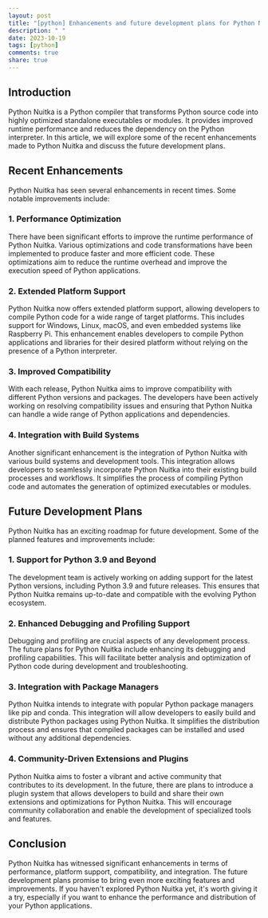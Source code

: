 ```yaml
---
layout: post
title: "[python] Enhancements and future development plans for Python Nuitka"
description: " "
date: 2023-10-19
tags: [python]
comments: true
share: true
---
```


## Introduction
Python Nuitka is a Python compiler that transforms Python source code into highly optimized standalone executables or modules. It provides improved runtime performance and reduces the dependency on the Python interpreter. In this article, we will explore some of the recent enhancements made to Python Nuitka and discuss the future development plans.

## Recent Enhancements
Python Nuitka has seen several enhancements in recent times. Some notable improvements include:

### 1. Performance Optimization
There have been significant efforts to improve the runtime performance of Python Nuitka. Various optimizations and code transformations have been implemented to produce faster and more efficient code. These optimizations aim to reduce the runtime overhead and improve the execution speed of Python applications.

### 2. Extended Platform Support
Python Nuitka now offers extended platform support, allowing developers to compile Python code for a wide range of target platforms. This includes support for Windows, Linux, macOS, and even embedded systems like Raspberry Pi. This enhancement enables developers to compile Python applications and libraries for their desired platform without relying on the presence of a Python interpreter.

### 3. Improved Compatibility
With each release, Python Nuitka aims to improve compatibility with different Python versions and packages. The developers have been actively working on resolving compatibility issues and ensuring that Python Nuitka can handle a wide range of Python applications and dependencies.

### 4. Integration with Build Systems
Another significant enhancement is the integration of Python Nuitka with various build systems and development tools. This integration allows developers to seamlessly incorporate Python Nuitka into their existing build processes and workflows. It simplifies the process of compiling Python code and automates the generation of optimized executables or modules.

## Future Development Plans
Python Nuitka has an exciting roadmap for future development. Some of the planned features and improvements include:

### 1. Support for Python 3.9 and Beyond
The development team is actively working on adding support for the latest Python versions, including Python 3.9 and future releases. This ensures that Python Nuitka remains up-to-date and compatible with the evolving Python ecosystem.

### 2. Enhanced Debugging and Profiling Support
Debugging and profiling are crucial aspects of any development process. The future plans for Python Nuitka include enhancing its debugging and profiling capabilities. This will facilitate better analysis and optimization of Python code during development and troubleshooting.

### 3. Integration with Package Managers
Python Nuitka intends to integrate with popular Python package managers like pip and conda. This integration will allow developers to easily build and distribute Python packages using Python Nuitka. It simplifies the distribution process and ensures that compiled packages can be installed and used without any additional dependencies.

### 4. Community-Driven Extensions and Plugins
Python Nuitka aims to foster a vibrant and active community that contributes to its development. In the future, there are plans to introduce a plugin system that allows developers to build and share their own extensions and optimizations for Python Nuitka. This will encourage community collaboration and enable the development of specialized tools and features.

## Conclusion
Python Nuitka has witnessed significant enhancements in terms of performance, platform support, compatibility, and integration. The future development plans promise to bring even more exciting features and improvements. If you haven't explored Python Nuitka yet, it's worth giving it a try, especially if you want to enhance the performance and distribution of your Python applications.